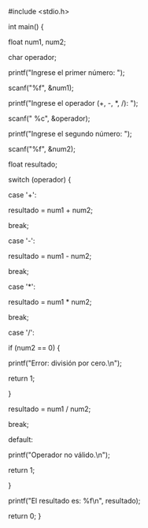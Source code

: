 #include <stdio.h>

int main() {

float num1, num2;

char operador;

printf("Ingrese el primer número: ");

scanf("%f", &num1);

printf("Ingrese el operador (+, -, *, /): ");

scanf(" %c", &operador);

printf("Ingrese el segundo número: ");

scanf("%f", &num2);

float resultado;

switch (operador) {

case '+':

resultado = num1 + num2;

break;

case '-':

resultado = num1 - num2;

break;

case '*':

resultado = num1 * num2;

break;

case '/':

if (num2 == 0) {

printf("Error: división por cero.\n");

return 1;

}

resultado = num1 / num2;

break;

default:

printf("Operador no válido.\n");

return 1;

}

printf("El resultado es: %f\n", resultado);

return 0;
}

